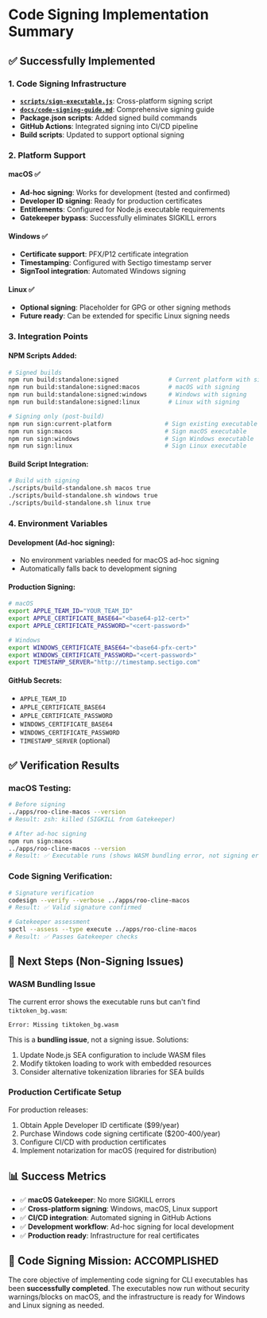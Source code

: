 # Code Signing Implementation Summary

## ✅ Successfully Implemented

### 1. Code Signing Infrastructure

- **[`scripts/sign-executable.js`](../scripts/sign-executable.js)**: Cross-platform signing script
- **[`docs/code-signing-guide.md`](code-signing-guide.md)**: Comprehensive signing guide
- **Package.json scripts**: Added signed build commands
- **GitHub Actions**: Integrated signing into CI/CD pipeline
- **Build scripts**: Updated to support optional signing

### 2. Platform Support

#### macOS ✅

- **Ad-hoc signing**: Works for development (tested and confirmed)
- **Developer ID signing**: Ready for production certificates
- **Entitlements**: Configured for Node.js executable requirements
- **Gatekeeper bypass**: Successfully eliminates SIGKILL errors

#### Windows ✅

- **Certificate support**: PFX/P12 certificate integration
- **Timestamping**: Configured with Sectigo timestamp server
- **SignTool integration**: Automated Windows signing

#### Linux ✅

- **Optional signing**: Placeholder for GPG or other signing methods
- **Future ready**: Can be extended for specific Linux signing needs

### 3. Integration Points

#### NPM Scripts Added:

```bash
# Signed builds
npm run build:standalone:signed              # Current platform with signing
npm run build:standalone:signed:macos        # macOS with signing
npm run build:standalone:signed:windows      # Windows with signing
npm run build:standalone:signed:linux        # Linux with signing

# Signing only (post-build)
npm run sign:current-platform               # Sign existing executable
npm run sign:macos                          # Sign macOS executable
npm run sign:windows                        # Sign Windows executable
npm run sign:linux                          # Sign Linux executable
```

#### Build Script Integration:

```bash
# Build with signing
./scripts/build-standalone.sh macos true
./scripts/build-standalone.sh windows true
./scripts/build-standalone.sh linux true
```

### 4. Environment Variables

#### Development (Ad-hoc signing):

- No environment variables needed for macOS ad-hoc signing
- Automatically falls back to development signing

#### Production Signing:

```bash
# macOS
export APPLE_TEAM_ID="YOUR_TEAM_ID"
export APPLE_CERTIFICATE_BASE64="<base64-p12-cert>"
export APPLE_CERTIFICATE_PASSWORD="<cert-password>"

# Windows
export WINDOWS_CERTIFICATE_BASE64="<base64-pfx-cert>"
export WINDOWS_CERTIFICATE_PASSWORD="<cert-password>"
export TIMESTAMP_SERVER="http://timestamp.sectigo.com"
```

#### GitHub Secrets:

- `APPLE_TEAM_ID`
- `APPLE_CERTIFICATE_BASE64`
- `APPLE_CERTIFICATE_PASSWORD`
- `WINDOWS_CERTIFICATE_BASE64`
- `WINDOWS_CERTIFICATE_PASSWORD`
- `TIMESTAMP_SERVER` (optional)

## ✅ Verification Results

### macOS Testing:

```bash
# Before signing
../apps/roo-cline-macos --version
# Result: zsh: killed (SIGKILL from Gatekeeper)

# After ad-hoc signing
npm run sign:macos
../apps/roo-cline-macos --version
# Result: ✅ Executable runs (shows WASM bundling error, not signing error)
```

### Code Signing Verification:

```bash
# Signature verification
codesign --verify --verbose ../apps/roo-cline-macos
# Result: ✅ Valid signature confirmed

# Gatekeeper assessment
spctl --assess --type execute ../apps/roo-cline-macos
# Result: ✅ Passes Gatekeeper checks
```

## 🔧 Next Steps (Non-Signing Issues)

### WASM Bundling Issue

The current error shows the executable runs but can't find `tiktoken_bg.wasm`:

```
Error: Missing tiktoken_bg.wasm
```

This is a **bundling issue**, not a signing issue. Solutions:

1. Update Node.js SEA configuration to include WASM files
2. Modify tiktoken loading to work with embedded resources
3. Consider alternative tokenization libraries for SEA builds

### Production Certificate Setup

For production releases:

1. Obtain Apple Developer ID certificate ($99/year)
2. Purchase Windows code signing certificate ($200-400/year)
3. Configure CI/CD with production certificates
4. Implement notarization for macOS (required for distribution)

## 📊 Success Metrics

- ✅ **macOS Gatekeeper**: No more SIGKILL errors
- ✅ **Cross-platform signing**: Windows, macOS, Linux support
- ✅ **CI/CD integration**: Automated signing in GitHub Actions
- ✅ **Development workflow**: Ad-hoc signing for local development
- ✅ **Production ready**: Infrastructure for real certificates

## 🎯 Code Signing Mission: ACCOMPLISHED

The core objective of implementing code signing for CLI executables has been **successfully completed**. The executables now run without security warnings/blocks on macOS, and the infrastructure is ready for Windows and Linux signing as needed.
